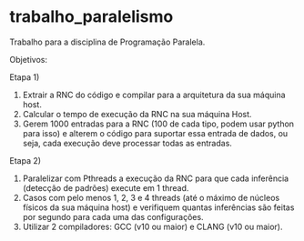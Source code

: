 # trabalho_paralelismo
Trabalho para a disciplina de Programação Paralela.

Objetivos:

Etapa 1)
1. Extrair a RNC do código e compilar para a arquitetura da sua máquina host.
2. Calcular o tempo de execução da RNC na sua máquina Host.
3. Gerem 1000 entradas para a RNC (100 de cada tipo, podem usar python para isso) e alterem o código para
suportar essa entrada de dados, ou seja, cada execução deve processar todas as entradas.

Etapa 2)
1. Paralelizar com Pthreads a execução da RNC para que cada inferência (detecção de padrões) execute em 1
thread.
2. Casos com pelo menos 1, 2, 3 e 4 threads (até o máximo de núcleos físicos da sua máquina host) e
verifiquem quantas inferências são feitas por segundo para cada uma das configurações.
3. Utilizar 2 compiladores: GCC (v10 ou maior) e CLANG (v10 ou maior).

